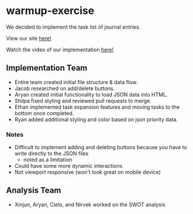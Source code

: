 # warmup-exercise
We decided to implement the task list of journal entries. 

View our site [here!](https://cse110-sp24-group11.github.io/warmup-exercise/)

Watch the video of our implementation [here!](https://www.youtube.com/watch?v=7P8exhnZxo4&ab_channel=ShilpaChowbey)

## Implementation Team
- Entire team created initial file structure & data flow.
- Jacob researched on add/delete buttons.
- Aryan created initial functionality to load JSON data into HTML.
- Shilpa fixed styling and reviewed pull requests to merge.
- Ethan implemented task expansion features and moving tasks to the bottom once completed.
- Ryan added additional styling and color based on json priority data.

### Notes
- Difficult to implement adding and deleting buttons because you have to write directly to the JSON files
  - noted as a limitation
- Could have some more dynamic interactions
- Not viewport responsive (won't look great on mobile device)

## Analysis Team
- Xinjun, Aryan, Cielo, and Nirvek worked on the SWOT analysis

